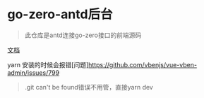 # go-zero-antd后台

> 此仓库是antd连接go-zero接口的前端源码


[文档](https://github.com/timzzx/GolangProjectLearning)

yarn 安装的时候会报错[问题]https://github.com/vbenjs/vue-vben-admin/issues/799

> .git can't be found错误不用管，直接yarn dev